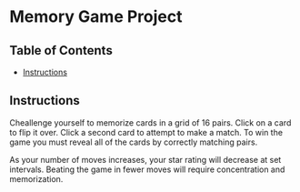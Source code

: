 # Memory Game Project

## Table of Contents

* [Instructions](#instructions)

## Instructions

Cheallenge yourself to memorize cards in a grid of 16 pairs. Click on a card to flip it over. Click a second card to attempt to make a match. To win the game you must reveal all of the cards by correctly matching pairs.

As your number of moves increases, your star rating will decrease at set intervals. Beating the game in fewer moves will require concentration and memorization.

